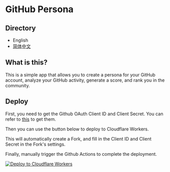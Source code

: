 # GitHub Persona

## Directory

- English
- [简体中文](README_zh.md)

## What is this?

This is a simple app that allows you to create a persona for your GitHub account, analyze your GitHub activity, generate a score, and rank you in the community.

## Deploy
First, you need to get the Github OAuth Client ID and Client Secret. You can refer to [this](https://docs.github.com/en/developers/apps/creating-an-app) to get them.

Then you can use the button below to deploy to Cloudflare Workers.

This will automatically create a Fork, and fill in the Client ID and Client Secret in the Fork's settings.

Finally, manually trigger the Github Actions to complete the deployment.

[![Deploy to Cloudflare Workers](https://deploy.workers.cloudflare.com/button)](https://deploy.workers.cloudflare.com/?url=https://github.com/ray-d-song/github-persona)
